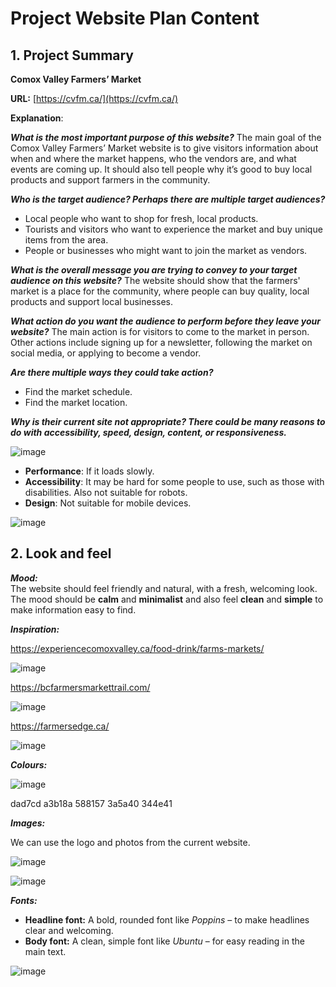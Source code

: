 
# Project Website Plan Content

## 1. Project Summary

**Comox Valley Farmers’ Market**

**URL:** [https://cvfm.ca/](https://cvfm.ca/)

**Explanation**:

***What is the most important purpose of this website?***
The main goal of the Comox Valley Farmers’ Market website is to give visitors information about when and where the market happens, who the vendors are, and what events are coming up. It should also tell people why it’s good to buy local products and support farmers in the community.

***Who is the target audience? Perhaps there are multiple target audiences?***
 - Local people who want to shop for fresh, local products.
 - Tourists and visitors who want to experience the market and buy unique items from the area.
 - People or businesses who might want to join the market as vendors.

***What is the overall message you are trying to convey to your target audience on this website?***
The website should show that the farmers' market is a place for the  community, where people can buy quality, local products and support local businesses.

***What action do you want the audience to perform before they leave your website?***
The main action is for visitors to come to the market in person. Other actions include signing up for a newsletter, following the market on social media, or applying to become a vendor.

***Are there multiple ways they could take action?***
- Find the market schedule.  
- Find the market location.

***Why is their current site not appropriate? There could be many reasons to do with accessibility, speed, design, content, or responsiveness.***

![image](https://github.com/user-attachments/assets/c9651f46-45d6-4069-a9ef-22e3fab4997e)

 - **Performance**: If it loads slowly.
 - **Accessibility**: It may be hard for some people to use, such as those with disabilities. Also not suitable for robots.
 - **Design**: Not suitable for mobile devices.

![image](https://github.com/user-attachments/assets/332a710d-e6e9-452c-bae1-5ed86f3f3fb5)


## 2. Look and feel
***Mood:***  
The website should feel friendly and natural, with a fresh, welcoming look. The mood should be **calm** and **minimalist** and also feel **clean** and **simple** to make information easy to find.

***Inspiration:***

https://experiencecomoxvalley.ca/food-drink/farms-markets/

![image](https://github.com/user-attachments/assets/be4798b9-f7a5-4d47-bee5-204ba0bba935)


https://bcfarmersmarkettrail.com/

![image](https://github.com/user-attachments/assets/6a4be9a6-1ff9-48a0-a213-7a4360eacb02)

https://farmersedge.ca/

![image](https://github.com/user-attachments/assets/0c982c3f-46a7-4583-b25a-a7fbb8e36d56)

***Colours:***

![image](https://github.com/user-attachments/assets/04006966-a412-4b2c-9f98-7d0e579a6402)

dad7cd a3b18a 588157 3a5a40 344e41

***Images:***

We can use the logo and photos from the current website.

![image](https://github.com/user-attachments/assets/2639cdef-1be9-4c35-9f0e-a89ff1e16a80)

![image](https://github.com/user-attachments/assets/19fea897-d4c3-4d5f-be43-0a5b414547e6)

***Fonts:***
- **Headline font:** A bold, rounded font like _Poppins_ – to make headlines clear and welcoming.
- **Body font:** A clean, simple font like _Ubuntu_ – for easy reading in the main text.

![image](https://github.com/user-attachments/assets/ec796238-c18c-4761-b9b8-f5ae78d99fb4)

